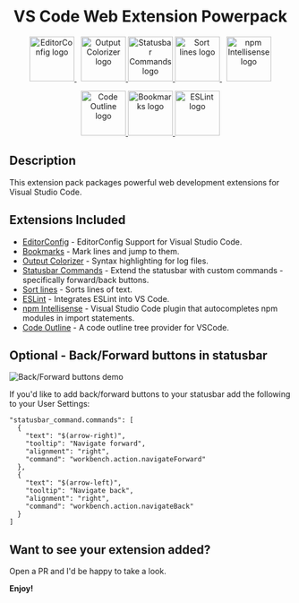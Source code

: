 <h1 align="center">VS Code Web Extension Powerpack</h1>

<p align="center">
  <a href="https://marketplace.visualstudio.com/items?itemName=EditorConfig.EditorConfig" style="margin-right: 8px">
    <img alt="EditorConfig logo" src="https://rawgit.com/mattpjohnson/VS-Code-Web-Powerpack/master/docs/editorconfig.png" height="80">
  </a>
  <a href="https://marketplace.visualstudio.com/items?itemName=IBM.output-colorizer">
    <img alt="Output Colorizer logo" src="https://rawgit.com/mattpjohnson/VS-Code-Web-Powerpack/master/docs/output-colorizer.png" height="80">
  </a>
  <a href="https://marketplace.visualstudio.com/items?itemName=anweber.statusbar-commands">
    <img alt="Statusbar Commands logo" src="https://rawgit.com/mattpjohnson/VS-Code-Web-Powerpack/master/docs/statusbar-commands.png" height="80">
  </a>
  <a href="https://marketplace.visualstudio.com/items?itemName=Tyriar.sort-lines" style="margin-right: 8px">
    <img alt="Sort lines logo" src="https://rawgit.com/mattpjohnson/VS-Code-Web-Powerpack/master/docs/sort-lines.png" height="80">
  </a>
  <a href="https://marketplace.visualstudio.com/items?itemName=christian-kohler.npm-intellisense">
    <img alt="npm Intellisense logo" src="https://rawgit.com/mattpjohnson/VS-Code-Web-Powerpack/master/docs/npm-intellisense.png" height="80">
  </a>
</p>
<p align="center">
  <a href="https://marketplace.visualstudio.com/items?itemName=patrys.vscode-code-outline">
    <img alt="Code Outline logo" src="https://rawgit.com/mattpjohnson/VS-Code-Web-Powerpack/master/docs/code-outline.png" height="80">
  </a>
  <a href="https://marketplace.visualstudio.com/items?itemName=alefragnani.Bookmarks">
    <img alt="Bookmarks logo" src="https://rawgit.com/mattpjohnson/VS-Code-Web-Powerpack/master/docs/bookmarks.png" height="80">
  </a>
  <a href="https://marketplace.visualstudio.com/items?itemName=dbaeumer.vscode-eslint">
    <img alt="ESLint logo" src="https://rawgit.com/mattpjohnson/VS-Code-Web-Powerpack/master/docs/es-lint.png" height="80">
  </a>
</p>

## Description

This extension pack packages powerful web development extensions for Visual Studio Code.

## Extensions Included

- [EditorConfig](https://marketplace.visualstudio.com/items?itemName=EditorConfig.EditorConfig) - EditorConfig Support for Visual Studio Code.
- [Bookmarks](https://marketplace.visualstudio.com/items?itemName=alefragnani.Bookmarks) - Mark lines and jump to them.
- [Output Colorizer](https://marketplace.visualstudio.com/items?itemName=IBM.output-colorizer) - Syntax highlighting for log files.
- [Statusbar Commands](https://marketplace.visualstudio.com/items?itemName=anweber.statusbar-commands) - Extend the statusbar with custom commands - specifically forward/back buttons.
- [Sort lines](https://marketplace.visualstudio.com/items?itemName=Tyriar.sort-lines) - Sorts lines of text.
- [ESLint](https://marketplace.visualstudio.com/items?itemName=dbaeumer.vscode-eslint) - Integrates ESLint into VS Code.
- [npm Intellisense](https://marketplace.visualstudio.com/items?itemName=christian-kohler.npm-intellisense) - Visual Studio Code plugin that autocompletes npm modules in import statements.
- [Code Outline](https://marketplace.visualstudio.com/items?itemName=patrys.vscode-code-outline) - A code outline tree provider for VSCode.

## Optional - Back/Forward buttons in statusbar

![Back/Forward buttons demo](https://rawgit.com/mattpjohnson/VS-Code-Web-Powerpack/master/docs/statusbar-back-forward-buttons.png)

If you'd like to add back/forward buttons to your statusbar add the following to your User Settings:<br>

```
"statusbar_command.commands": [
  {
    "text": "$(arrow-right)",
    "tooltip": "Navigate forward",
    "alignment": "right",
    "command": "workbench.action.navigateForward"
  },
  {
    "text": "$(arrow-left)",
    "tooltip": "Navigate back",
    "alignment": "right",
    "command": "workbench.action.navigateBack"
  }
]
```

## Want to see your extension added?

Open a PR and I'd be happy to take a look.

**Enjoy!**
